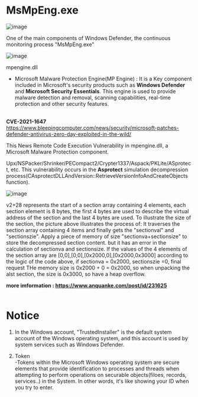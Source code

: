# MsMpEng.exe

![image](https://github.com/Kwhitebear/Security_study/assets/99308681/5ceef7cd-6613-4c05-9c73-7a755922e4c7)

One of the main components of Windows Defender, the continuous monitoring process "MsMpEng.exe"

![image](https://github.com/Kwhitebear/Security_study/assets/99308681/e6721f1e-a01b-403c-8130-1b5af4cfc4ca)

mpengine.dll 
- Microsoft Malware Protection Engine(MP Engine) : It is a Key component included in Microsoft's security products such as <strong>Windows Defender</strong> and <strong>Microsoft Security Essentials</strong>.
This engine is used to provide malware detection and removal, scanning capabilities, real-time protection and other security features.<br><br>  


<strong>CVE-2021-1647</strong><br>
https://www.bleepingcomputer.com/news/security/microsoft-patches-defender-antivirus-zero-day-exploited-in-the-wild/<br>

This News Remote Code Execution Vulnerability in mpengine.dll, a Microsoft Malware Protection component.

Upx/NSPacker/Shrinker/PECompact2/Crypter1337/Aspack/PKLite/ASprotect, etc. This vulnerability occurs in the <strong>Asprotect</strong> simulation decompression 
process(CAsprotectDLLAndVersion::RetrieveVersionInfoAndCreateObjects function).<br>


![image](https://github.com/Kwhitebear/Security_study/assets/99308681/100c3a9c-3d90-41ac-9c64-961a80ea9d59)

v2+28 represents the start of a section array containing 4 elements, each section element is 8 bytes, the first 4 bytes are used to describe the virtual address of the section 
and the last 4 bytes are used. To illustrate the size of the section, the picture above illustrates the process of: It traverses the section array containing 4 items and finally gets
the "sectionval" and "sectionszie". Apply a piece of memory of size "sectionva+sectionsize" to store the decompressed section content. but it has an error in the calculation of sectionva and sectionsize.
If the values of the 4 elements of the section array are [0,0],[0,0],[0x2000,0],[0x2000,0x3000] according to the logic of the code above, if sectionva = 0x2000, sectionszie =0, final request THe memory
size is 0x2000 + 0 = 0x2000, so when unpacking the alst section, the size is 0x3000, so have a heap overflow.<br>

<strong>more imformation : https://www.anquanke.com/post/id/231625</strong><br><br>


# Notice

1. In the Windows account, "TrustedInstaller" is the default system account of the Windows operating system, and this account is used by system services such as Windows Defender.<br>

2. Token<br>
 -Tokens within the Microsoft Windows operating system are secure elements that provide identification to processes and threads when attempting to perform operations on securable objects(filoes, records, services..) in the System.
In other words, it's like showing your ID when you try to enter.<br>

